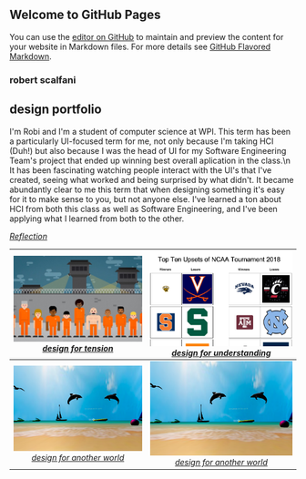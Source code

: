 ## Welcome to GitHub Pages

You can use the [editor on GitHub](https://github.com/RobertScalfani/HCIDesignPortfolio/edit/master/index.md) to maintain and preview the content for your website in Markdown files.
For more details see [GitHub Flavored Markdown](https://guides.github.com/features/mastering-markdown/).

### robert scalfani
## design portfolio
I'm Robi and I'm a student of computer science at WPI. This term has been a particularly UI-focused term for me, not only because I'm taking HCI (Duh!) but also because I was the head of UI for my Software Engineering Team's project that ended up winning best overall aplication in the class.\n
It has been fascinating watching people interact with the UI's that I've created, seeing what worked and being surprised by what didn't. It became abundantly clear to me this term that when designing something it's easy for it to make sense to you, but not anyone else.
I've learned a ton about HCI from both this class as well as Software Engineering, and I've been applying what I learned from both to the other.


[_Reflection_](page2.md)

[![alt text](Tension.png "design for tension")](https://medium.com/@mariana0pachon/al-the-bot-support-for-current-prison-inmates-4c8ddbcd0666)  [_design for tension_](https://medium.com/@mariana0pachon/al-the-bot-support-for-current-prison-inmates-4c8ddbcd0666)|  [![alt text](Understanding.png "design for understanding")](https://medium.com/design-for-understanding/design-for-understanding-clear-communication-versus-persuasion-e634f93a998e) [_design for understanding_](https://medium.com/design-for-understanding/design-for-understanding-clear-communication-versus-persuasion-e634f93a998e)
:-------------------------:|:-------------------------:
[![alt text](AnotherWorld.png "design for another world")](https://medium.com/@vandana1anand/35590de784dd) [_design for another world_](https://medium.com/@vandana1anand/35590de784dd) |  [![alt text](AnotherWorld.png "design for another world")](https://medium.com/@vandana1anand/35590de784dd) [_design for another world_](https://medium.com/@vandana1anand/35590de784dd)
